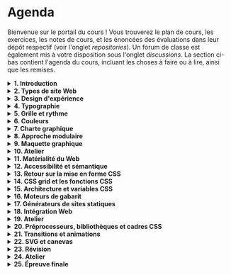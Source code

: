 # Agenda

Bienvenue sur le portail du cours ! Vous trouverez le plan de cours, les exercices, les notes de cours, et les énoncées des évaluations dans leur dépôt respectif (voir l'onglet *repositories*). Un forum de classe est également mis à votre disposition sous l'onglet *discussions*. La section ci-bas contient l'agenda du cours, incluant les choses à faire ou à lire, ainsi que les remises.

<details>
<summary><strong>1. Introduction</strong></summary>
<br>

1. Présentations
2. Plan de cours
3. Tour de la plateforme du cours
4. Schéma de production
5. Exercice : [Cahier des charges](https://github.com/582-21W-MA/exercices/tree/main/01_cahier-des-charges)

À faire pour le prochain cours :

- Terminer l'exercice [Cahier des charges](https://github.com/582-21W-MA/exercices/tree/main/01_cahier-des-charges)
		
</details>

<details>
<summary><strong>2. Types de site Web</strong></summary>
<br>

1. Types de site Web
2. Objectifs, dangers, utilisateur·rices, et parcours
3. Introduction à FigJam
4. Exercice : [Recherche](https://github.com/582-21W-MA/exercices/tree/main/02_recherche)

À lire/visionner pour le prochain cours :

- [Apple HIG](https://developer.apple.com/design/human-interface-guidelines/layout#Best-practices)
- [Gestalt Principles for UI Design (vidéos)](https://www.youtube.com/playlist?list=PLJOFJ3Ok_iduObD_9dHwiYp804oZwpHze)
- [Max Wertheimer : *Investigations on Gestalt Principles* (facultatif)](https://g-e-s-t-a-l-t.org/media/pdf/Investigations-on-Gestalt-Principles.pdf)
- [The Laws of UX (facultatif)](https://lawsofux.com)
		
</details>

<details>
<summary><strong>3. Design d'expérience</strong></summary>
<br>
		
</details>

<details>
<summary><strong>4. Typographie</strong></summary>
<br>
		
</details>


<details>
<summary><strong>5. Grille et rythme</strong></summary>
<br>
		
</details>

<details>
<summary><strong>6. Couleurs</strong></summary>
<br>
		
</details>

</details>

<details>
<summary><strong>7. Charte graphique</strong></summary>
<br>
		
</details>

<details>
<summary><strong>8. Approche modulaire</strong></summary>
<br>
		
</details>

<details>
<summary><strong>9. Maquette graphique</strong></summary>
<br>
		
</details>

<details>
<summary><strong>10. Atelier</strong></summary>
<br>
		
</details>

<details>
<summary><strong>11. Matérialité du Web</strong></summary>
<br>
		
</details>

<details>
<summary><strong>12. Accessibilité et sémantique</strong></summary>
<br>
		
</details>

<details>
<summary><strong>13. Retour sur la mise en forme CSS</strong></summary>
<br>
		
</details>

<details>
<summary><strong>14. CSS grid et les fonctions CSS</strong></summary>
<br>
		
</details>

<details>
<summary><strong>15. Architecture et variables CSS</strong></summary>
<br>
		
</details>

<details>
<summary><strong>16. Moteurs de gabarit</strong></summary>
<br>
		
</details>

<details>
<summary><strong>17. Générateurs de sites statiques</strong></summary>
<br>
		
</details>

<details>
<summary><strong>18. Intégration Web</strong></summary>
<br>
		
</details>

<details>
<summary><strong>19. Atelier</strong></summary>
<br>
		
</details>

<details>
<summary><strong>20. Préprocesseurs, bibliothèques et cadres CSS</strong></summary>
<br>
		
</details>

<details>
<summary><strong>21. Transitions et animations</strong></summary>
<br>
		
</details>

<details>
<summary><strong>22. SVG et canevas</strong></summary>
<br>
		
</details>

<details>
<summary><strong>23. Révision</strong></summary>
<br>
		
</details>

<details>
<summary><strong>24. Atelier</strong></summary>
<br>
		
</details>

<details>
<summary><strong>25. Épreuve finale</strong></summary>
<br>
		
</details>